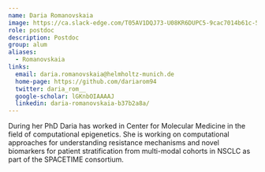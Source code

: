 ```yaml
---
name: Daria Romanovskaia
image: https://ca.slack-edge.com/T05AV1DQJ73-U08KR6DUPC5-9cac7014b61c-512
role: postdoc
description: Postdoc
group: alum
aliases:
  - Romanovskaia
links:
  email: daria.romanovskaia@helmholtz-munich.de
  home-page: https://github.com/dariarom94
  twitter: daria_rom__
  google-scholar: lGKnbOIAAAAJ
  linkedin: daria-romanovskaia-b37b2a8a/
---
```


During her PhD Daria has worked in Center for Molecular Medicine in the field of computational epigenetics. She is working on computational approaches for understanding resistance mechanisms and novel biomarkers for patient stratification from multi-modal cohorts in NSCLC as part of the SPACETIME consortium.